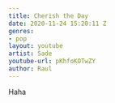 ```yaml
---
title: Cherish the Day
date: 2020-11-24 15:20:11 Z
genres:
- pop
layout: youtube
artist: Sade
youtube-url: pKhfoKOTwZY
author: Raul
---
```


Haha